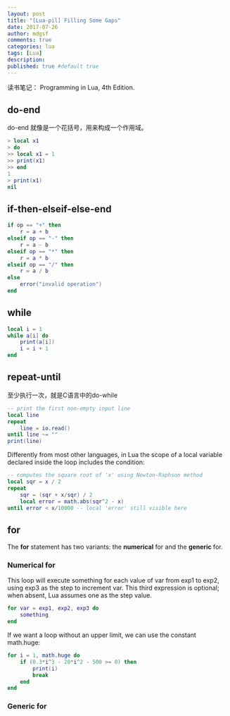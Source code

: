 ```yaml
---
layout: post
title: "[Lua-pil] Filling Some Gaps"
date: 2017-07-26
author: mdgsf
comments: true
categories: lua
tags: [Lua]
description:
published: true #default true
---
```


读书笔记： Programming in Lua, 4th Edition.

## do-end

do-end 就像是一个花括号，用来构成一个作用域。

```lua
> local x1
> do
>> local x1 = 1
>> print(x1)
>> end
1
> print(x1)
nil
```

## if-then-elseif-else-end

```lua
if op == "+" then
    r = a + b
elseif op == "-" then
    r = a - b
elseif op == "*" then
    r = a * b
elseif op == "/" then
    r = a / b
else
    error("invalid operation")
end
```

## while

```lua
local i = 1
while a[i] do
    print(a[i])
    i = i + 1
end
```

## repeat-until

至少执行一次，就是C语言中的do-while

```lua
-- print the first non-empty input line
local line
repeat
    line = io.read()
until line ~= ""
print(line)
```

Differently from most other languages, in Lua the scope of a local variable declared inside the loop includes
the condition:

```lua
-- computes the square root of 'x' using Newton-Raphson method
local sqr = x / 2
repeat
    sqr = (sqr + x/sqr) / 2
    local error = math.abs(sqr^2 - x)
until error < x/10000 -- local 'error' still visible here
```

## for

The **for** statement has two variants: the **numerical** for and the **generic** for.

### Numerical for

This loop will execute something for each value of var from exp1 to exp2, using exp3 as the step
to increment var. This third expression is optional; when absent, Lua assumes one as the step value.

```lua
for var = exp1, exp2, exp3 do
    something
end
```

If we want a loop without an upper limit, we can use the constant math.huge:

```lua
for i = 1, math.huge do
    if (0.3*i^3 - 20*i^2 - 500 >= 0) then
        print(i)
        break
    end
end
```

### Generic for
